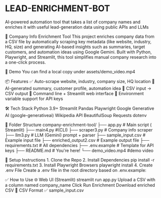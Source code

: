 # LEAD-ENRICHMENT-BOT
AI-powered automation tool that takes a list of company names and enriches it with useful lead-generation data using public APIs and LLMs


🤖 Company Info Enrichment Tool
This project enriches company data from a CSV file by automatically scraping key metadata (like website, industry, HQ, size) and generating AI-based insights such as summaries, target customers, and automation ideas using Google Gemini.
Built with Python, Playwright, and Streamlit, this tool simplifies manual company research into a one-click process.

📸 Demo
You can find a local copy under assets/demo_video.mp4

📦 Features
      ✅ Auto-scrape website, industry, company size, HQ location
      🧠 AI-generated summary, customer profile, automation idea
      📂 CSV input → CSV output
      🧪 Command line + Streamlit web interface
      🔐 Environment variable support for API keys

🛠️ Tech Stack
      Python 3.9+
      Streamlit
      Pandas
      Playwright
      Google Generative AI (google-generativeai)
      Wikipedia API
      BeautifulSoup
      Requests
      dotenv

📁 Folder Structure
      company-enrichment-tool/
      ├── app.py # Main script ( Streamlit)
      ├── main4.py #(CLI)
      ├── scraper3.py # Company info scraper
      ├── llm3.py # LLM (Gemini) prompt + parser
      ├── sample_input.csv # Example input file
      ├── enriched_output2.csv # Example output file
      ├── requirements.txt # All dependencies
      ├── .env.example # Template for API keys
      ├── README.md # You're here!
      └── demo_video.mp4 #demo video


🚀 Setup Instructions
      1. Clone the Repo
      2. Install Dependencies
            pip install -r requirements.txt
      3. Install Playwright Browsers
            playwright install
      4. Create .env File
            Create a .env file in the root directory based on .env.example:


✅ How to Use
      🌐 Web UI (Streamlit)
            streamlit run app.py
            Upload a CSV with a column named company_name
            Click Run Enrichment
            Download enriched CSV
      📄 CSV Format
      ✅ sample_input.csv

